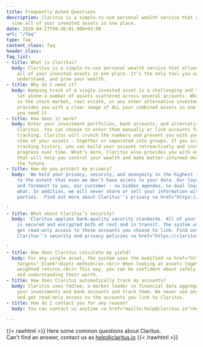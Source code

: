 ```yaml
---
title: Frequently Asked Questions
description: Claritus is a simple-to-use personal wealth service that allows you to
  view all of your invested assets in one place.
date: 2020-04-27T09:30:01.000+03:00
url: "/faq"
type: faq
content_class: faq
header_class: 
faq_list:
- title: What is Claritus?
  body: Claritus is a simple-to-use personal wealth service that allows you to view
    all of your invested assets in one place. It’s the only tool you need to track,
    understand, and grow your wealth.
- title: Why do I need it?
  body: Keeping track of a single invested asset is a challenging and tedious task,
    let alone a number of assets scattered across several accounts. Whether you invest
    in the stock market, real estate, or any other alternative investment type, Claritus
    provides you with a clear image of ALL your combined assets in one place, anytime
    you need it
- title: How does it work?
  body: Enter your investment portfolios, bank accounts, and alternative assets into
    Claritus. You can choose to enter them manually or link accounts for automatic
    tracking. Claritus will crunch the numbers and present you with you a clear, real-time
    view of your assets - together or separated into groups. If you already have some
    tracking history, you can build your account retroactively and instantly see your
    progress over time. What’s more, Claritus also provides you with eye-opening insights
    that will help you control your wealth and make better-informed decisions for
    the future.
- title: How do you protect my privacy?
  body: 'We hold your privacy, security, and anonymity in the highest importance -
    to the extent that even we don’t have access to your data. Our loyalty is first
    and foremost to you, our customer - no hidden agendas, no dual loyalties, no matter
    what. In addition, we will never share or sell your information with any third
    parties.  Find out more about Claritus''s privacy <a href="https://claritus.io/blog/trust/">here</a>.

'
- title: What about Claritus’s security?
  body: 'Claritus applies bank-quality security standards. All of your information
    is secured and encrypted both at rest and in transit. The system uses Yodlee to
    get read-only access to those accounts you choose to link. Find out more about
    Claritus''s security and privacy policies <a href="https://claritus.io/blog/trust/">here</a>.

'
- title: How does Claritus calculate my yield?
  body: For any single asset, the system uses the modified <a href="https://en.wikipedia.org/wiki/Modified_Dietz_method"
    target="_blank">Dietz method</a>.<br/> When looking at assets together, it uses
    weighted returns.<br/> This way, you can be confident about safely comparing investments
    and understanding their worth.
- title: How does Claritus automatically track my accounts?
  body: Claritus uses Yodlee, a market leader in financial data aggregation, to link
    your investments and bank accounts and track them. We never see any of your credentials,
    and get read-only access to the accounts you link to Claritus.
- title: How do I contact you for any reason?
  body: You can contact us anytime <a href="mailto:help@claritus.io">help@claritus.io</a>.

---
```

{{< rawhtml >}}
Here some common questions about Claritus.<br/>
Can't find an answer, contact us as <a href="mailto:help@claritus.io" class="is-green">help@claritus.io</a>
{{< /rawhtml >}}